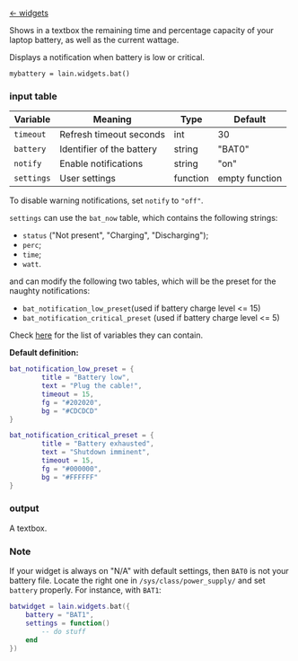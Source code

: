 [<- widgets](https://github.com/copycat-killer/lain/wiki/Widgets)

Shows in a textbox the remaining time and percentage capacity of your laptop battery, as well as
the current wattage.

Displays a notification when battery is low or critical.

	mybattery = lain.widgets.bat()

### input table

Variable | Meaning | Type | Default
--- | --- | --- | ---
`timeout` | Refresh timeout seconds | int | 30
`battery` | Identifier of the battery | string | "BAT0"
`notify` | Enable notifications | string | "on"
`settings` | User settings | function | empty function

To disable warning notifications, set `notify` to `"off"`.

`settings` can use the `bat_now` table, which contains the following strings:

- `status` ("Not present", "Charging", "Discharging");
- `perc`;
- `time`;
- `watt`.

and can modify the following two tables, which will be the preset for the naughty notifications: 
* `bat_notification_low_preset`(used if battery charge level <= 15)
* `bat_notification_critical_preset` (used if battery charge level <= 5)

Check [here](http://awesome.naquadah.org/doc/api/modules/naughty.html#notify) for the list of variables they can contain.  

**Default definition:**
```lua
bat_notification_low_preset = {
        title = "Battery low",
        text = "Plug the cable!",
        timeout = 15,
        fg = "#202020",
        bg = "#CDCDCD"
}
```
```lua
bat_notification_critical_preset = {
        title = "Battery exhausted",
        text = "Shutdown imminent",
        timeout = 15,
        fg = "#000000",
        bg = "#FFFFFF"
}
```

### output

A textbox.

### Note

If your widget is always on "N/A" with default settings, then `BAT0` is not your battery file. Locate the right one in  `/sys/class/power_supply/` and set `battery` properly. 
For instance, with `BAT1`:

```lua
batwidget = lain.widgets.bat({
    battery = "BAT1",
    settings = function()
        -- do stuff
    end
})

```

